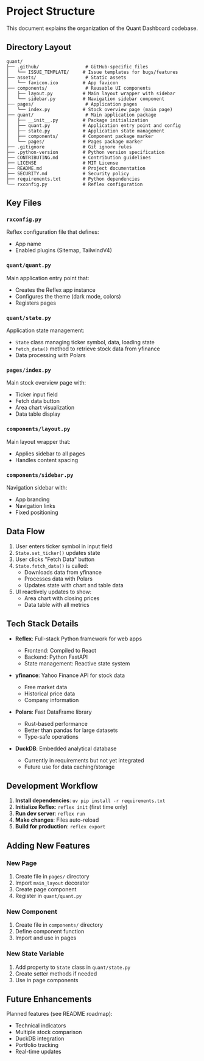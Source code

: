 # Project Structure

This document explains the organization of the Quant Dashboard codebase.

## Directory Layout

```
quant/
├── .github/                 # GitHub-specific files
│   └── ISSUE_TEMPLATE/     # Issue templates for bugs/features
├── assets/                  # Static assets
│   └── favicon.ico         # App favicon
├── components/              # Reusable UI components
│   ├── layout.py           # Main layout wrapper with sidebar
│   └── sidebar.py          # Navigation sidebar component
├── pages/                   # Application pages
│   └── index.py            # Stock overview page (main page)
├── quant/                   # Main application package
│   ├── __init__.py         # Package initialization
│   ├── quant.py            # Application entry point and config
│   ├── state.py            # Application state management
│   ├── components/         # Component package marker
│   └── pages/              # Pages package marker
├── .gitignore              # Git ignore rules
├── .python-version         # Python version specification
├── CONTRIBUTING.md         # Contribution guidelines
├── LICENSE                 # MIT License
├── README.md               # Project documentation
├── SECURITY.md             # Security policy
├── requirements.txt        # Python dependencies
└── rxconfig.py             # Reflex configuration
```

## Key Files

### `rxconfig.py`
Reflex configuration file that defines:
- App name
- Enabled plugins (Sitemap, TailwindV4)

### `quant/quant.py`
Main application entry point that:
- Creates the Reflex app instance
- Configures the theme (dark mode, colors)
- Registers pages

### `quant/state.py`
Application state management:
- `State` class managing ticker symbol, data, loading state
- `fetch_data()` method to retrieve stock data from yfinance
- Data processing with Polars

### `pages/index.py`
Main stock overview page with:
- Ticker input field
- Fetch data button
- Area chart visualization
- Data table display

### `components/layout.py`
Main layout wrapper that:
- Applies sidebar to all pages
- Handles content spacing

### `components/sidebar.py`
Navigation sidebar with:
- App branding
- Navigation links
- Fixed positioning

## Data Flow

1. User enters ticker symbol in input field
2. `State.set_ticker()` updates state
3. User clicks "Fetch Data" button
4. `State.fetch_data()` is called:
   - Downloads data from yfinance
   - Processes data with Polars
   - Updates state with chart and table data
5. UI reactively updates to show:
   - Area chart with closing prices
   - Data table with all metrics

## Tech Stack Details

- **Reflex**: Full-stack Python framework for web apps
  - Frontend: Compiled to React
  - Backend: Python FastAPI
  - State management: Reactive state system
  
- **yfinance**: Yahoo Finance API for stock data
  - Free market data
  - Historical price data
  - Company information

- **Polars**: Fast DataFrame library
  - Rust-based performance
  - Better than pandas for large datasets
  - Type-safe operations

- **DuckDB**: Embedded analytical database
  - Currently in requirements but not yet integrated
  - Future use for data caching/storage

## Development Workflow

1. **Install dependencies**: `uv pip install -r requirements.txt`
2. **Initialize Reflex**: `reflex init` (first time only)
3. **Run dev server**: `reflex run`
4. **Make changes**: Files auto-reload
5. **Build for production**: `reflex export`

## Adding New Features

### New Page
1. Create file in `pages/` directory
2. Import `main_layout` decorator
3. Create page component
4. Register in `quant/quant.py`

### New Component
1. Create file in `components/` directory
2. Define component function
3. Import and use in pages

### New State Variable
1. Add property to `State` class in `quant/state.py`
2. Create setter methods if needed
3. Use in page components

## Future Enhancements

Planned features (see README roadmap):
- Technical indicators
- Multiple stock comparison
- DuckDB integration
- Portfolio tracking
- Real-time updates
